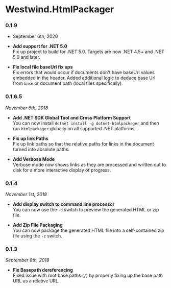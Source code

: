 # Westwind.HtmlPackager

### 0.1.9
* September 6th, 2020

* **Add support for .NET 5.0**  
Fix up project to build for .NET 5.0. Targets are now .NET 4.5+ and .NET 5.0 and later.

* **Fix local file baseUrl fix ups**  
Fix errors that would occur if documents don't have baseUrl values embedded in the header. Added additional logic to deduce base Url from `base` or document path (local files specifically).



### 0.1.6.5
*November 6th, 2018*

* **Add .NET SDK Global Tool and Cross Platform Support**  
You can now install `dotnet install -g dotnet-htmlpackager` and then run `htmlpackager` globally on all supported .NET platforms. 

* **Fix up link Paths**  
Fix up link paths so that the relative paths for links in the document turned into absolute paths.

* **Add Verbose Mode**  
Verbose mode now shows links as they are processed and written out to disk for a more interactive display of progress.

### 0.1.4
*November 1st, 2018*

* **Add display switch to command line processor**  
You can now use the `-d` switch to preview the generated HTML or zip file.

* **Add Zip File Packaging**  
You can now package the generated HTML file into a self-contained zip file using the `-z` switch.

### 0.1.3
*September 8th, 2018*

* **Fix Basepath dereferencing**  
Fixed issue with root base paths (`/`) by properly fixing up the base path URL as a relative URL.


